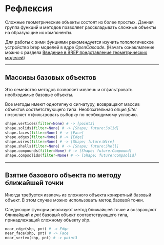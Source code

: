 # Рефлексия
Сложные геометрические объекты состоят из более простых. Данная группа функций и методов позволяет расскладывать сложные объекты на образующие их компоненты.

Для работы с эими фунциями рекомендуется изучить топологическое устройство brep моделей в ядре _OpenCascade_. (Начать ознаклмление можно с раздела [Введение в BREP представление геометрических моделей](geomcore.html))

---------------------------
## Массивы базовых объектов
Это семейство методов позволяет извлечь и отфильтровать необходимые базовые объекты. 

Все методы имеют однотипную сигнатуру, возвращают массив объектов соответствующего типа. Необязательная опция _filter_ позволяет отфильтровать выборку по необходимому условию.
```python
shape.vertices(filter=None) # -> [point3]
shape.solids(filter=None) # -> [Shape; future:Solid] 
shape.faces(filter=None) # -> [Face]
shape.edges(filter=None) # -> [Edge]
shape.wires(filter=None) # -> [Shape; future:Wire]
shape.shells(filter=None) # -> [Shape; future:Shell]
shape.compounds(filter=None) # -> [Shape; future:Compound]
shape.compsolids(filter=None) # -> [Shape; future:Compsolid]
```

---------------------------------------------------
## Взятие базового объекта по методу ближайшей точки
Иногда требуется извлечь из сложного объекта конкретный базовый объект. 
В этом случае можно использовать метод базовой точки.  

Следующие функции реализуют метод ближайшей точке и возвращают ближайший к _pnt_ базовый объект соответствующего типа, принадлежащий сложному объекту _shp_.

```python
near_edge(shp, pnt) # -> Edge
near_face(shp, pnt) # -> Face
near_vertex(shp, pnt) # -> point3
```
